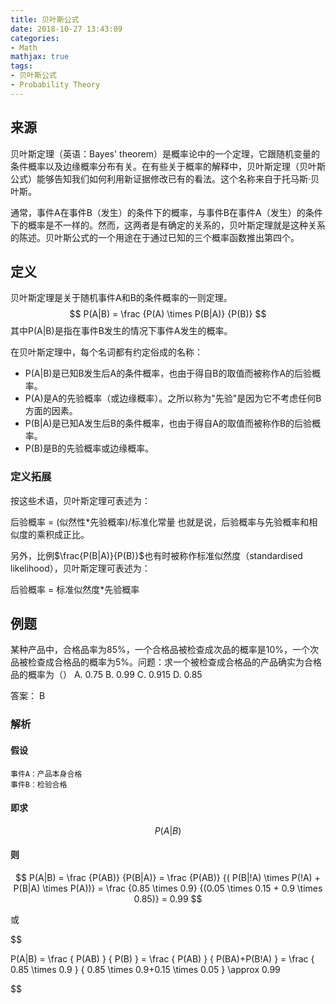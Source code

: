 ```yaml
---
title: 贝叶斯公式
date: 2018-10-27 13:43:09
categories:
- Math
mathjax: true
tags:
- 贝叶斯公式
- Probability Theory
---
```

## 来源

贝叶斯定理（英语：Bayes' theorem）是概率论中的一个定理，它跟随机变量的条件概率以及边缘概率分布有关。在有些关于概率的解释中，贝叶斯定理（贝叶斯公式）能够告知我们如何利用新证据修改已有的看法。这个名称来自于托马斯·贝叶斯。

通常，事件A在事件B（发生）的条件下的概率，与事件B在事件A（发生）的条件下的概率是不一样的。然而，这两者是有确定的关系的，贝叶斯定理就是这种关系的陈述。贝叶斯公式的一个用途在于通过已知的三个概率函数推出第四个。

## 定义

贝叶斯定理是关于随机事件A和B的条件概率的一则定理。
$$ P(A|B) = \frac {P(A) \times P(B|A)} {P(B)} $$
其中P(A|B)是指在事件B发生的情况下事件A发生的概率。

在贝叶斯定理中，每个名词都有约定俗成的名称：

* P(A|B)是已知B发生后A的条件概率，也由于得自B的取值而被称作A的后验概率。
* P(A)是A的先验概率（或边缘概率）。之所以称为"先验"是因为它不考虑任何B方面的因素。
* P(B|A)是已知A发生后B的条件概率，也由于得自A的取值而被称作B的后验概率。
* P(B)是B的先验概率或边缘概率。

### 定义拓展

按这些术语，贝叶斯定理可表述为：

后验概率 = (似然性*先验概率)/标准化常量
也就是说，后验概率与先验概率和相似度的乘积成正比。

另外，比例$\frac{P(B|A)}{P(B)}$也有时被称作标准似然度（standardised likelihood），贝叶斯定理可表述为：

后验概率 = 标准似然度*先验概率

## 例题

某种产品中，合格品率为85%，一个合格品被检查成次品的概率是10%，一个次品被检查成合格品的概率为5%。问题：求一个被检查成合格品的产品确实为合格品的概率为（）
A. 0.75
B. 0.99
C. 0.915
D. 0.85

答案： B

### 解析

#### 假设

    事件A：产品本身合格
    事件B：检验合格

#### 即求

$$ P(A|B) $$

#### 则

$$
P(A|B)  = \frac {P(AB)} {P(B|A)}
= \frac {P(AB)} {( P(B|!A) \times P(!A) + P(B|A) \times P(A))}
= \frac {0.85 \times 0.9} {(0.05 \times 0.15 + 0.9 \times 0.85)}
= 0.99
$$

或

$$

P(A|B) = \frac { P(AB) } { P(B) }
= \frac { P(AB) } { P(BA)+P(B!A) }
= \frac { 0.85 \times 0.9 } { 0.85 \times 0.9+0.15 \times 0.05 }
\approx 0.99

$$
